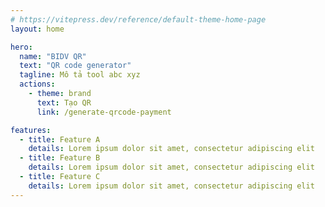```yaml
---
# https://vitepress.dev/reference/default-theme-home-page
layout: home

hero:
  name: "BIDV QR"
  text: "QR code generator"
  tagline: Mô tả tool abc xyz
  actions:
    - theme: brand
      text: Tạo QR
      link: /generate-qrcode-payment

features:
  - title: Feature A
    details: Lorem ipsum dolor sit amet, consectetur adipiscing elit
  - title: Feature B
    details: Lorem ipsum dolor sit amet, consectetur adipiscing elit
  - title: Feature C
    details: Lorem ipsum dolor sit amet, consectetur adipiscing elit
---
```


